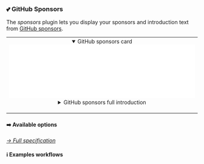 ### 💕 GitHub Sponsors

The *sponsors* plugin lets you display your sponsors and introduction text from [GitHub sponsors](https://github.com/sponsors/).

<table>
  <td align="center">
    <details open><summary>GitHub sponsors card</summary>
      <img src="https://github.com/lowlighter/lowlighter/blob/master/metrics.plugin.sponsors.svg">
    </details>
    <details><summary>GitHub sponsors full introduction</summary>
      <img src="https://github.com/lowlighter/lowlighter/blob/master/metrics.plugin.sponsors.full.svg">
    </details>
    <img width="900" height="1" alt="">
  </td>
</table>

#### ➡️ Available options

<!--options-->
<!--/options-->

*[→ Full specification](metadata.yml)*

#### ℹ️ Examples workflows

<!--examples-->
<!--/examples-->